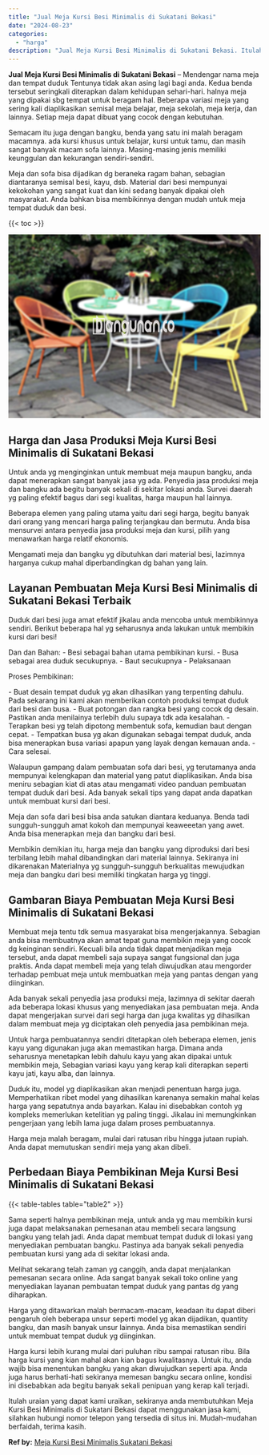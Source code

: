 ```yaml
---
title: "Jual Meja Kursi Besi Minimalis di Sukatani Bekasi"
date: "2024-08-23"
categories: 
  - "harga"
description: "Jual Meja Kursi Besi Minimalis di Sukatani Bekasi. Itulah uraian yang dapat kami uraikan, sekiranya anda membutuhkan Meja Kursi Besi Minimalis di Sukatani Be..."
---
```


**Jual Meja Kursi Besi Minimalis di Sukatani Bekasi** – Mendengar nama meja dan tempat duduk Tentunya tidak akan asing lagi bagi anda. Kedua benda tersebut seringkali diterapkan dalam kehidupan sehari-hari. halnya meja yang dipakai sbg tempat untuk beragam hal. Beberapa variasi meja yang sering kali diaplikasikan semisal meja belajar, meja sekolah, meja kerja, dan lainnya. Setiap meja dapat dibuat yang cocok dengan kebutuhan.

Semacam itu juga dengan bangku, benda yang satu ini malah beragam macamnya. ada kursi khusus untuk belajar, kursi untuk tamu, dan masih sangat banyak macam sofa lainnya. Masing-masing jenis memiliki keunggulan dan kekurangan sendiri-sendiri.

Meja dan sofa bisa dijadikan dg beraneka ragam bahan, sebagian diantaranya semisal besi, kayu, dsb. Material dari besi mempunyai kekokohan yang sangat kuat dan kini sedang banyak dipakai oleh masyarakat. Anda bahkan bisa membikinnya dengan mudah untuk meja tempat duduk dan besi.

{{< toc >}}

![Jual Meja Kursi Besi Minimalis di Sukatani Bekasi](/images/jual-meja-besi-murah33.png)

## Harga dan Jasa Produksi Meja Kursi Besi Minimalis di Sukatani Bekasi

Untuk anda yg menginginkan untuk membuat meja maupun bangku, anda dapat menerapkan sangat banyak jasa yg ada. Penyedia jasa produksi meja dan bangku ada begitu banyak sekali di sekitar lokasi anda. Survei daerah yg paling efektif bagus dari segi kualitas, harga maupun hal lainnya.

Beberapa elemen yang paling utama yaitu dari segi harga, begitu banyak dari orang yang mencari harga paling terjangkau dan bermutu. Anda bisa mensurvei antara penyedia jasa produksi meja dan kursi, pilih yang menawarkan harga relatif ekonomis.

Mengamati meja dan bangku yg dibutuhkan dari material besi, lazimnya harganya cukup mahal diperbandingkan dg bahan yang lain.

## Layanan Pembuatan Meja Kursi Besi Minimalis di Sukatani Bekasi Terbaik

Duduk dari besi juga amat efektif jikalau anda mencoba untuk membikinnya sendiri. Berikut beberapa hal yg seharusnya anda lakukan untuk membikin kursi dari besi!

Dan dan Bahan: - Besi sebagai bahan utama pembikinan kursi. - Busa sebagai area duduk secukupnya. - Baut secukupnya - Pelaksanaan

Proses Pembikinan:

\- Buat desain tempat duduk yg akan dihasilkan yang terpenting dahulu. Pada sekarang ini kami akan memberikan contoh produksi tempat duduk dari besi dan busa. - Buat potongan dan rangka besi yang cocok dg desain. Pastikan anda menilainya terlebih dulu supaya tdk ada kesalahan. - Terapkan besi yg telah dipotong membentuk sofa, kemudian baut dengan cepat. - Tempatkan busa yg akan digunakan sebagai tempat duduk, anda bisa menerapkan busa variasi apapun yang layak dengan kemauan anda. - Cara selesai.

Walaupun gampang dalam pembuatan sofa dari besi, yg terutamanya anda mempunyai kelengkapan dan material yang patut diaplikasikan. Anda bisa meniru sebagian kiat di atas atau mengamati video panduan pembuatan tempat duduk dari besi. Ada banyak sekali tips yang dapat anda dapatkan untuk membuat kursi dari besi.

Meja dan sofa dari besi bisa anda satukan diantara keduanya. Benda tadi sungguh-sungguh amat kokoh dan mempunyai keaweeetan yang awet. Anda bisa menerapkan meja dan bangku dari besi.

Membikin demikian itu, harga meja dan bangku yang diproduksi dari besi terbilang lebih mahal dibandingkan dari material lainnya. Sekiranya ini dikarenakan Materialnya yg sungguh-sungguh berkualitas mewujudkan meja dan bangku dari besi memiliki tingkatan harga yg tinggi.

## Gambaran Biaya Pembuatan Meja Kursi Besi Minimalis di Sukatani Bekasi

Membuat meja tentu tdk semua masyarakat bisa mengerjakannya. Sebagian anda bisa membuatnya akan amat tepat guna membikin meja yang cocok dg keinginan sendiri. Kecuali bila anda tidak dapat menjadikan meja tersebut, anda dapat membeli saja supaya sangat fungsional dan juga praktis. Anda dapat membeli meja yang telah diwujudkan atau mengorder terhadap pembuat meja untuk membuatkan meja yang pantas dengan yang diinginkan.

Ada banyak sekali penyedia jasa produksi meja, lazimnya di sekitar daerah ada beberapa lokasi khusus yang menyediakan jasa pembuatan meja. Anda dapat mengerjakan survei dari segi harga dan juga kwalitas yg dihasilkan dalam membuat meja yg diciptakan oleh penyedia jasa pembikinan meja.

Untuk harga pembuatannya sendiri ditetapkan oleh beberapa elemen, jenis kayu yang digunakan juga akan memastikan harga. Dimana anda seharusnya menetapkan lebih dahulu kayu yang akan dipakai untuk membikin meja, Sebagian variasi kayu yang kerap kali diterapkan seperti kayu jati, kayu alba, dan lainnya.

Duduk itu, model yg diaplikasikan akan menjadi penentuan harga juga. Memperhatikan ribet model yang dihasilkan karenanya semakin mahal kelas harga yang sepatutnya anda bayarkan. Kalau ini disebabkan contoh yg kompleks memerlukan ketelitian yg paling tinggi. Jikalau ini memungkinkan pengerjaan yang lebih lama juga dalam proses pembuatannya.

Harga meja malah beragam, mulai dari ratusan ribu hingga jutaan rupiah. Anda dapat memutuskan sendiri meja yang akan dibeli.

## Perbedaan Biaya Pembikinan Meja Kursi Besi Minimalis di Sukatani Bekasi

{{< table-tables table="table2" >}}

Sama seperti halnya pembikinan meja, untuk anda yg mau membikin kursi juga dapat melaksanakan pemesanan atau membeli secara langsung bangku yang telah jadi. Anda dapat membuat tempat duduk di lokasi yang menyediakan pembuatan bangku. Pastinya ada banyak sekali penyedia pembuatan kursi yang ada di sekitar lokasi anda.

Melihat sekarang telah zaman yg canggih, anda dapat menjalankan pemesanan secara online. Ada sangat banyak sekali toko online yang menyediakan layanan pembuatan tempat duduk yang pantas dg yang diharapkan.

Harga yang ditawarkan malah bermacam-macam, keadaan itu dapat diberi pengaruh oleh beberapa unsur seperti model yg akan dijadikan, quantity bangku, dan masih banyak unsur lainnya. Anda bisa memastikan sendiri untuk membuat tempat duduk yg diinginkan.

Harga kursi lebih kurang mulai dari puluhan ribu sampai ratusan ribu. Bila harga kursi yang kian mahal akan kian bagus kwalitasnya. Untuk itu, anda wajib bisa menentukan bangku yang akan diwujudkan seperti apa. Anda juga harus berhati-hati sekiranya memesan bangku secara online, kondisi ini disebabkan ada begitu banyak sekali penipuan yang kerap kali terjadi.

Itulah uraian yang dapat kami uraikan, sekiranya anda membutuhkan Meja Kursi Besi Minimalis di Sukatani Bekasi dapat menggunakan jasa kami, silahkan hubungi nomor telepon yang tersedia di situs ini. Mudah-mudahan berfaidah, terima kasih.

**Ref by:** [Meja Kursi Besi Minimalis Sukatani Bekasi](https://id.wikipedia.org/wiki/Meja)
